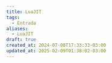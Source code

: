 ```yaml
---
title: LuaJIT
tags:
  - Entrada
aliases:
  - LuaJIT
draft: true
created_at: 2024-07-08T17:33:33-03:00
updated_at: 2025-02-09T01:38:02-03:00
---
```

